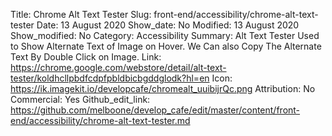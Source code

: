 Title: Chrome Alt Text Tester
Slug: front-end/accessibility/chrome-alt-text-tester
Date: 13 August 2020
Show_date: No
Modified: 13 August 2020
Show_modified: No
Category: Accessibility
Summary: Alt Text Tester Used to Show Alternate Text of Image on Hover. We Can also Copy The Alternate Text By Double Click on Image.
Link: https://chrome.google.com/webstore/detail/alt-text-tester/koldhcllpbdfcdpfpbldbicbgddglodk?hl=en
Icon: https://ik.imagekit.io/developcafe/chromealt_uuibijrQc.png
Attribution: No
Commercial: Yes
Github_edit_link: https://github.com/melboone/develop_cafe/edit/master/content/front-end/accessibility/chrome-alt-text-tester.md